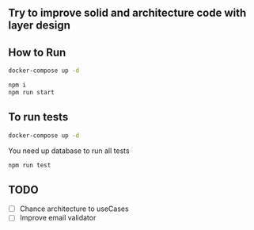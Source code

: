 ## Try to improve solid and architecture code with layer design

## How to Run

```bash
docker-compose up -d
```

```bash
npm i
npm run start
```

## To run tests

```bash
docker-compose up -d
```

You need up database to run all tests

```bash
npm run test
```

## TODO

- [ ] Chance architecture to useCases
- [ ] Improve email validator

